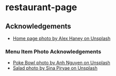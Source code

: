 # restaurant-page

## Acknowledgements

- [Home page photo by Alex Haney on Unsplash](https://unsplash.com/photos/CAhjZmVk5H4)

### Menu Item Photo Acknowledgements

- [Poke Bowl photo by Anh Nguyen on Unsplash](https://unsplash.com/photos/kcA-c3f_3FE)
- [Salad photo by Sina Piryae on Unsplash](https://unsplash.com/photos/bBzjWthTqb8)
